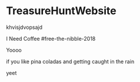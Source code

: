 # TreasureHuntWebsite

khvisjdvopsajd

I Need Coffee
#free-the-nibble-2018

Yoooo

if you like pina coladas
and getting caught in the rain

yeet
